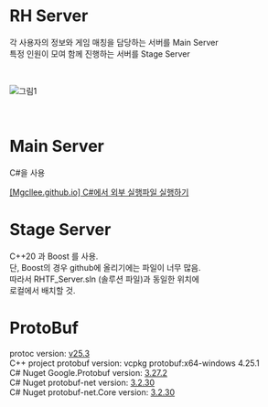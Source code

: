 # RH Server

각 사용자의 정보와 게임 매칭을 담당하는 서버를 Main Server  
특정 인원이 모여 함께 진행하는 서버를 Stage Server    

<br/>

![그림1](https://github.com/Mgcllee/RHTF/assets/73012050/185fac8e-ff83-459d-af59-f4135fb1ae22)

<br/>

# Main Server

C#을 사용  

[[Mgcllee.github.io] C#에서 외부 실행파일 실행하기](https://mgcllee.github.io/posts/Diagnostics/)

# Stage Server
C++20 과 Boost 를 사용.  
단, Boost의 경우 github에 올리기에는 파일이 너무 많음.  
따라서 RHTF_Server.sln (솔루션 파일)과 동일한 위치에  
로컬에서 배치할 것.

# ProtoBuf
protoc version: [v25.3](https://github.com/protocolbuffers/protobuf/releases/tag/v25.3)  
C++ project protobuf version: vcpkg protobuf:x64-windows 4.25.1  
C# Nuget Google.Protobuf version: [3.27.2](https://www.nuget.org/packages/Google.Protobuf/3.27.2?_src=template)  
C# Nuget protobuf-net version: [3.2.30](https://www.nuget.org/packages/protobuf-net/3.2.30?_src=template)  
C# Nuget protobuf-net.Core version: [3.2.30](https://www.nuget.org/packages/protobuf-net.Core/3.2.30?_src=template)  
